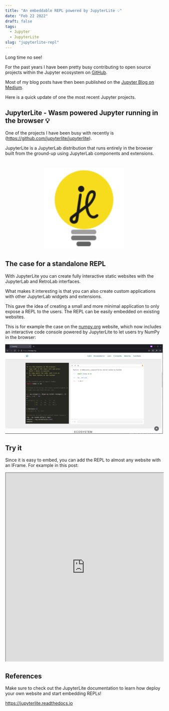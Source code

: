 ```yaml
---
title: "An embeddable REPL powered by JupyterLite 💡"
date: "Feb 22 2022"
draft: false
tags:
  - Jupyter
  - JupyterLite
slug: "jupyterlite-repl"
---
```


Long time no see!

For the past years I have been pretty busy contributing to open source projects within the Jupyter ecosystem on [GitHub](https://github.com/jtpio).

Most of my blog posts have then been published on the [Jupyter Blog on Medium](https://medium.com/@jeremy.tuloup).

Here is a quick update of one the most recent Jupyter projects.

## JupyterLite - Wasm powered Jupyter running in the browser 💡

One of the projects I have been busy with recently is (https://github.com/jupyterlite/jupyterlite).

JupyterLite is a JupyterLab distribution that runs entirely in the browser built from the ground-up using JupyterLab components and extensions.

<h1 style="text-align:center;">
  <img
      alt="JupyterLite"
      src="https://raw.githubusercontent.com/jupyterlite/jupyterlite/main/docs/_static/icon.svg"
      width="256"
    />
</h1>

## The case for a standalone REPL

With JupyterLite you can create fully interactive static websites with the JupyterLab and RetroLab interfaces.

What makes it interesting is that you can also create custom applications with other JupyterLab widgets and extensions.

This gave the idea of creating a small and more minimal application to only expose a REPL to the users. The REPL can be easily embedded on existing websites.

This is for example the case on the [numpy.org](https://numpy.org) website, which now includes an interactive code console powered by JupyterLite to let users try NumPy in the browser:

![numpy.org website](./numpy-org.png)

## Try it

Since it is easy to embed, you can add the REPL to almost any website with an IFrame. For example in this post:

<iframe
  src="https://jtpio.github.io/lit/repl?toolbar=1&kernel=python&theme=JupyterLab Dark"
  width="100%"
  height="600px"
>
</iframe>

## References

Make sure to check out the JupyterLite documentation to learn how deploy your own website and start embedding REPLs!

https://jupyterlite.readthedocs.io
